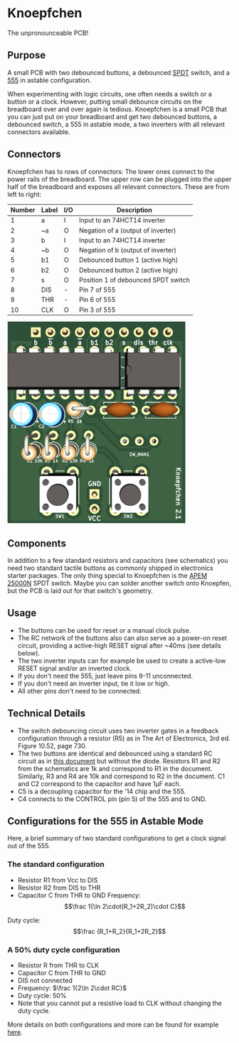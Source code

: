 # Knoepfchen

The unpronounceable PCB!

## Purpose

A small PCB with two debounced buttons, a debounced [SPDT](https://en.wikipedia.org/wiki/Switch#Contact_terminology) switch, and a [555](https://en.wikipedia.org/wiki/555_timer_IC) in astable configuration.

When experimenting with logic circuits, one often needs a switch or a button or a clock.
However, putting small debounce circuits on the breadboard over and over again is tedious.
Knoepfchen is a small PCB that you can just put on your breadboard and get two debounced buttons, a debounced switch, a 555 in astable mode, a two inverters with all relevant connectors available.

## Connectors

Knoepfchen has to rows of connectors:
The lower ones connect to the power rails of the breadboard.
The upper row can be plugged into the upper half of the breadboard and exposes all relevant connectors. These are from left to right:


| Number | Label | I/O | Description                                       |
| ------ | ----- | --- | ------------------------------------------------- |
| 1      | a     | I   | Input to an 74HCT14 inverter                      |
| 2      | ~a    | O   | Negation of a (output of inverter)                |
| 3      | b     | I   | Input to an 74HCT14 inverter                      |
| 4      | ~b    | O   | Negation of b (output of inverter)                |
| 5      | b1    | O   | Debounced button 1 (active high)                  |
| 6      | b2    | O   | Debounced button 2 (active high)                  |
| 7      | s     | O   | Position 1 of debounced SPDT switch               |
| 8      | DIS   | -   | Pin 7 of 555                                      |
| 9      | THR   | -   | Pin 6 of 555                                      |
| 10     | CLK   | O   | Pin 3 of 555                                      |

<img src="img/knoepfchen.png" alt="drawing" width="400"/>

## Components

In addition to a few standard resistors and capacitors (see schematics) you need two standard tactile buttons as commonly shipped in electronics starter packages. The only thing special to Knoepfchen is the [APEM 25000N](https://www.reichelt.de/schiebeschalter-gerade-rm2-54-1x-ein-ein-ss-25136-nh-p105709.html?&trstct=pos_2&nbc=1) SPDT switch. Maybe you can solder another switch onto Knoepfen, but the PCB is laid out for that switch's geometry.

## Usage

- The buttons can be used for reset or a manual clock pulse.
- The RC network of the buttons also can also serve as a power-on reset circuit, providing a active-high RESET signal after ~40ms (see details below).
- The two inverter inputs can for example be used to create a active-low RESET signal and/or an inverted clock.
- If you don't need the 555, just leave pins 9-11 unconnected.
- If you don't need an inverter input, tie it low or high.
- All other pins don't need to be connected.

## Technical Details

- The switch debouncing circuit uses two inverter gates in a feedback configuration through a resistor (R5) as in The Art of Electronics, 3rd ed. Figure 10.52, page 730.
- The two buttons are identical and debounced using a standard RC circuit as in [this document](https://www.we-online.com/web/en/index.php/download/media/07_electronic_components/download_center_1/application_notes_berichte/sn015__contact_circuit_debounce_for_switches/SN015a_EN.pdf) but without the diode. Resistors R1 and R2 from the schematics are 1k and correspond to R1 in the document. Similarly, R3 and R4 are 10k and correspond to R2 in the document. C1 and C2 correspond to the capacitor and have 1µF each.
- C5 is a decoupling capacitor for the '14 chip and the 555.
- C4 connects to the CONTROL pin (pin 5) of the 555 and to GND.

## Configurations for the 555 in Astable Mode

Here, a brief summary of two standard configurations to get a clock signal out of the 555.


### The standard configuration
- Resistor R1 from Vcc to DIS
- Resistor R2 from DIS to THR
- Capacitor C from THR to GND
Frequency: 
$$\frac 1{\ln 2\cdot(R_1+2R_2)\cdot C}$$

Duty cycle: 
$$\frac {R_1+R_2}{R_1+2R_2}$$ 

### A 50% duty cycle configuration
- Resistor R from THR to CLK
- Capacitor C from THR to GND
- DIS not connected
- Frequency: $\frac 1{2\ln 2\cdot RC}$ 
- Duty cycle: 50%
- Note that you cannot put a resistive load to CLK without changing the duty cycle. 

More details on both configurations and more can be found for example [here](https://www.electronics-tutorials.ws/waveforms/555-circuits-part-1.html).
